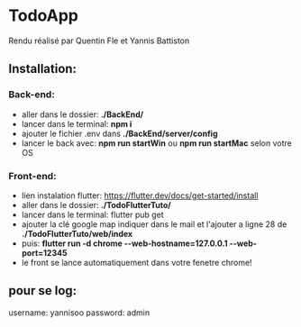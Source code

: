 # TodoApp

Rendu réalisé par Quentin Fle et Yannis Battiston

## Installation:

### Back-end:
  - aller dans le dossier: **./BackEnd/**
  - lancer dans le terminal: **npm i**
  - ajouter le fichier .env dans **./BackEnd/server/config**
  - lancer le back avec: **npm run startWin** ou **npm run startMac** selon votre OS

### Front-end: 

  - lien instalation flutter: https://flutter.dev/docs/get-started/install
  - aller dans le dossier: **./TodoFlutterTuto/**
  - lancer dans le terminal: flutter pub get
  - ajouter la clé google map indiquer dans le mail et l'ajouter a ligne 28 de **./TodoFlutterTuto/web/index**
  - puis: **flutter run -d chrome --web-hostname=127.0.0.1 --web-port=12345**
  - le front se lance automatiquement dans votre fenetre chrome!


## pour se log: 

  username: yannisoo 
  password: admin
